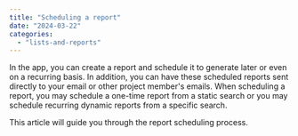 ```yaml
---
title: "Scheduling a report"
date: "2024-03-22"
categories: 
  - "lists-and-reports"
---
```


In the app, you can create a report and schedule it to generate later or even on a recurring basis. In addition, you can have these scheduled reports sent directly to your email or other project member's emails. When scheduling a report, you may schedule a one-time report from a static search or you may schedule recurring dynamic reports from a specific search.

This article will guide you through the report scheduling process.
